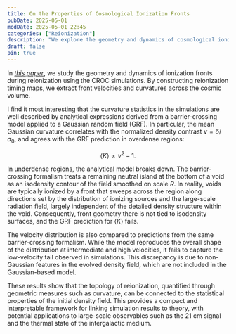 ```yaml
---
title: On the Properties of Cosmological Ionization Fronts
pubDate: 2025-05-01
modDate: 2025-05-01 22:45
categories: ["Reionization"]
description: "We explore the geometry and dynamics of cosmological ionization fronts using CROC simulations, and demonstrate that their statistical properties are well described by an analytic barrier-crossing model applied to the initial Gaussian density field in overdense regions."
draft: false
pin: true
---
```


In [*this paper*](https://arxiv.org/abs/2504.20046), we study the geometry and dynamics of ionization fronts during reionization using the CROC simulations. By constructing reionization timing maps, we extract front velocities and curvatures across the cosmic volume.


I find it most interesting that the curvature statistics in the simulations are well described by analytical expressions derived from a barrier-crossing model applied to a Gaussian random field (GRF). In particular, the mean Gaussian curvature correlates with the normalized density contrast $\nu = \delta / \sigma_0$, and agrees with the GRF prediction in overdense regions:

$$
\langle K \rangle \propto \nu^2 - 1.
$$

In underdense regions, the analytical model breaks down. The barrier-crossing formalism treats a remaining neutral island at the bottom of a void as an isodensity contour of the field smoothed on scale $R$. In reality, voids are typically ionized by a front that sweeps across the region along directions set by the distribution of ionizing sources and the large-scale radiation field, largely independent of the detailed density structure within the void. Consequently, front geometry there is not tied to isodensity surfaces, and the GRF prediction for $\langle K \rangle$ fails.

The velocity distribution is also compared to predictions from the same barrier-crossing formalism. While the model reproduces the overall shape of the distribution at intermediate and high velocities, it fails to capture the low-velocity tail observed in simulations. This discrepancy is due to non-Gaussian features in the evolved density field, which are not included in the Gaussian-based model.

These results show that the topology of reionization, quantified through geometric measures such as curvature, can be connected to the statistical properties of the initial density field. This provides a compact and interpretable framework for linking simulation results to theory, with potential applications to large-scale observables such as the 21 cm signal and the thermal state of the intergalactic medium.







